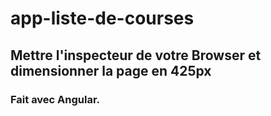 # app-liste-de-courses

## Mettre l'inspecteur de votre Browser et dimensionner la page en 425px

### Fait avec Angular.
